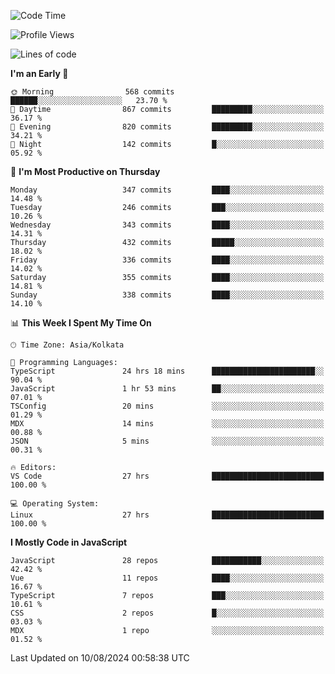 <!--START_SECTION:waka-->
![Code Time](http://img.shields.io/badge/Code%20Time-1%2C116%20hrs%2054%20mins-blue)

![Profile Views](http://img.shields.io/badge/Profile%20Views-72-blue)

![Lines of code](https://img.shields.io/badge/From%20Hello%20World%20I%27ve%20Written-1.9%20million%20lines%20of%20code-blue)

**I'm an Early 🐤** 

```text
🌞 Morning                568 commits         ██████░░░░░░░░░░░░░░░░░░░   23.70 % 
🌆 Daytime                867 commits         █████████░░░░░░░░░░░░░░░░   36.17 % 
🌃 Evening                820 commits         █████████░░░░░░░░░░░░░░░░   34.21 % 
🌙 Night                  142 commits         █░░░░░░░░░░░░░░░░░░░░░░░░   05.92 % 
```
📅 **I'm Most Productive on Thursday** 

```text
Monday                   347 commits         ████░░░░░░░░░░░░░░░░░░░░░   14.48 % 
Tuesday                  246 commits         ███░░░░░░░░░░░░░░░░░░░░░░   10.26 % 
Wednesday                343 commits         ████░░░░░░░░░░░░░░░░░░░░░   14.31 % 
Thursday                 432 commits         █████░░░░░░░░░░░░░░░░░░░░   18.02 % 
Friday                   336 commits         ████░░░░░░░░░░░░░░░░░░░░░   14.02 % 
Saturday                 355 commits         ████░░░░░░░░░░░░░░░░░░░░░   14.81 % 
Sunday                   338 commits         ████░░░░░░░░░░░░░░░░░░░░░   14.10 % 
```


📊 **This Week I Spent My Time On** 

```text
🕑︎ Time Zone: Asia/Kolkata

💬 Programming Languages: 
TypeScript               24 hrs 18 mins      ███████████████████████░░   90.04 % 
JavaScript               1 hr 53 mins        ██░░░░░░░░░░░░░░░░░░░░░░░   07.01 % 
TSConfig                 20 mins             ░░░░░░░░░░░░░░░░░░░░░░░░░   01.29 % 
MDX                      14 mins             ░░░░░░░░░░░░░░░░░░░░░░░░░   00.88 % 
JSON                     5 mins              ░░░░░░░░░░░░░░░░░░░░░░░░░   00.31 % 

🔥 Editors: 
VS Code                  27 hrs              █████████████████████████   100.00 % 

💻 Operating System: 
Linux                    27 hrs              █████████████████████████   100.00 % 
```

**I Mostly Code in JavaScript** 

```text
JavaScript               28 repos            ███████████░░░░░░░░░░░░░░   42.42 % 
Vue                      11 repos            ████░░░░░░░░░░░░░░░░░░░░░   16.67 % 
TypeScript               7 repos             ███░░░░░░░░░░░░░░░░░░░░░░   10.61 % 
CSS                      2 repos             █░░░░░░░░░░░░░░░░░░░░░░░░   03.03 % 
MDX                      1 repo              ░░░░░░░░░░░░░░░░░░░░░░░░░   01.52 % 
```




 Last Updated on 10/08/2024 00:58:38 UTC
<!--END_SECTION:waka-->
<!--
**bhishekprajapati/bhishekprajapati** is a ✨ _special_ ✨ repository because its `README.md` (this file) appears on your GitHub profile.

Here are some ideas to get you started:

- 🔭 I’m currently working on ...
- 🌱 I’m currently learning ...
- 👯 I’m looking to collaborate on ...
- 🤔 I’m looking for help with ...
- 💬 Ask me about ...
- 📫 How to reach me: ...
- 😄 Pronouns: ...
- ⚡ Fun fact: ...
-->
